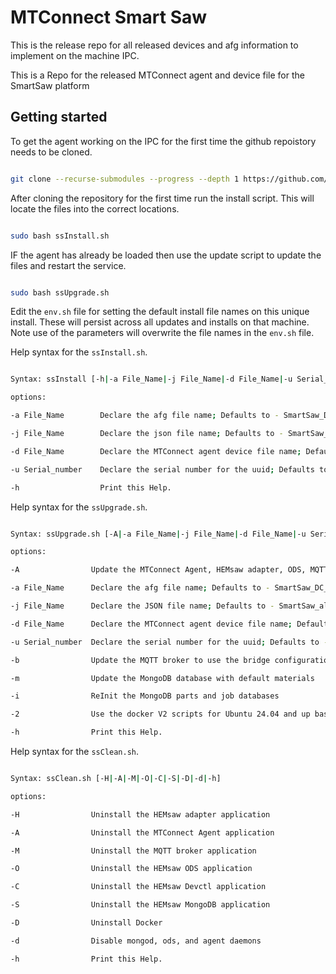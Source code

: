 # MTConnect Smart Saw

This is the release repo for all released devices and afg information to implement on the machine IPC.

This is a Repo for the released MTConnect agent and device file for the SmartSaw platform

## Getting started

To get the agent working on the IPC for the first time the github repoistory needs to be cloned. 

``` bash 

git clone --recurse-submodules --progress --depth 1 https://github.com/HEM-Inc/MTConnect_SmartSaw.git mtconnect

```
After cloning the repository for the first time run the install script. This will locate the files into the correct locations.

``` bash

sudo bash ssInstall.sh

```
IF the agent has already be loaded then use the update script to update the files and restart the service. 

``` bash

sudo bash ssUpgrade.sh

```

Edit the `env.sh` file for setting the default install file names on this unique install. These will persist across all updates and installs on that machine. Note use of the parameters will overwrite the file names in the `env.sh` file.

Help syntax for the `ssInstall.sh`.

``` bash

Syntax: ssInstall [-h|-a File_Name|-j File_Name|-d File_Name|-u Serial_number]

options:

-a File_Name        Declare the afg file name; Defaults to - SmartSaw_DC_HA.afg

-j File_Name 	    Declare the json file name; Defaults to - SmartSaw_alarms.json

-d File_Name        Declare the MTConnect agent device file name; Defaults to - SmartSaw_DC_HA.xml

-u Serial_number    Declare the serial number for the uuid; Defaults to - SmartSaw

-h                  Print this Help.

```

Help syntax for the `ssUpgrade.sh`.

``` bash

Syntax: ssUpgrade.sh [-A|-a File_Name|-j File_Name|-d File_Name|-u Serial_number|-b|-m|-i|-2|-h]

options:

-A                Update the MTConnect Agent, HEMsaw adapter, ODS, MQTT, and Mongodb application

-a File_Name      Declare the afg file name; Defaults to - SmartSaw_DC_HA.afg

-j File_Name      Declare the JSON file name; Defaults to - SmartSaw_alarms.json

-d File_Name      Declare the MTConnect agent device file name; Defaults to - SmartSaw_DC_HA.xml

-u Serial_number  Declare the serial number for the uuid; Defaults to - SmartSaw

-b                Update the MQTT broker to use the bridge configuration; runs - mosq_bridge.conf

-m                Update the MongoDB database with default materials

-i                ReInit the MongoDB parts and job databases

-2                Use the docker V2 scripts for Ubuntu 24.04 and up base OS

-h                Print this Help.

```

Help syntax for the `ssClean.sh`.

``` bash

Syntax: ssClean.sh [-H|-A|-M|-O|-C|-S|-D|-d|-h]

options:

-H                Uninstall the HEMsaw adapter application

-A                Uninstall the MTConnect Agent application

-M                Uninstall the MQTT broker application

-O                Uninstall the HEMsaw ODS application

-C                Uninstall the HEMsaw Devctl application

-S                Uninstall the HEMsaw MongoDB application

-D                Uninstall Docker

-d                Disable mongod, ods, and agent daemons

-h                Print this Help.

```
